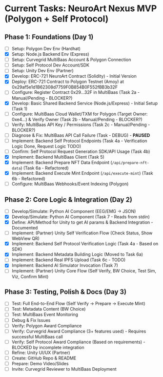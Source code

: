 # Current Tasks: NeuroArt Nexus MVP (Polygon + Self Protocol)

## Phase 1: Foundations (Day 1)
- [ ] Setup: Polygon Dev Env (Hardhat)
- [x] Setup: Node.js Backend Env (Express)
- [ ] Setup: Curvegrid MultiBaas Account & Polygon Connection
- [ ] Setup: Self Protocol Dev Account/SDK
- [ ] Setup: Unity Dev Env (Partner)
- [x] Develop: ERC-721 NeuroArt Contract (Solidity) - Initial Version
- [x] Deploy: ERC-721 Contract to Polygon Testnet (Amoy) at 0x29af5e1d1B62308d7759F0B854B0F552fBB3b32F
- [ ] Configure: Register Contract 0x29...32F in MultiBaas (Task 2a - Manual/Pending - BLOCKER?)
- [x] Develop: Basic Shared Backend Service (Node.js/Express) - Initial Setup (Task 1)
- [ ] Configure: MultiBaas Cloud Wallet/TXM for Polygon (Target Owner: 0xe4...) & Verify Owner (Task 2b - Manual/Pending - BLOCKER?)
- [ ] Verify: MultiBaas API Key / Permissions (Task 2c - Manual/Pending - BLOCKER?)
- [ ] Diagnose & Fix: MultiBaas API Call Failure (Task - DEBUG) - **PAUSED**
- [ ] Implement: Backend Self Protocol Endpoints (Task 4a - Verification Logic Done, Request Logic TODO)
- [ ] Confirm: Self Protocol Request Generation SDK/API Usage (Task 4b)
- [x] Implement: Backend MultiBaas Client (Task 5)
- [x] Implement: Backend Prepare NFT Data Endpoint (`/api/prepare-nft-data`) (Task 6a - Refactored)
- [x] Implement: Backend Execute Mint Endpoint (`/api/execute-mint`) (Task 6b - Refactored)
- [ ] Configure: MultiBaas Webhooks/Event Indexing (Polygon)

## Phase 2: Core Logic & Integration (Day 2)
- [ ] Develop/Simulate: Python AI Component (EEG/EMG -> JSON)
- [x] Develop/Simulate: Python AI Component (Task 7 - Reads from stdin)
- [x] Define: API/Method for Unity to get AI params & Backend Integration - Documented
- [ ] Implement: (Partner) Unity Self Verification Flow (Check Status, Show WebView QR)
- [x] Implement: Backend Self Protocol Verification Logic (Task 4a - Based on SDK)
- [x] Implement: Backend Metadata Building Logic (Moved to Task 6a)
- [ ] Implement: Backend Real IPFS Upload (Task 6c - TODO)
- [x] Implement: Backend AI Simulator Invocation (Task 7)
- [ ] Implement: (Partner) Unity Core Flow (Self Verify, BW Choice, Test Sim, Viz, Confirm Mint)

## Phase 3: Testing, Polish & Docs (Day 3)
- [ ] Test: Full End-to-End Flow (Self Verify -> Prepare -> Execute Mint)
- [ ] Test: Metadata Content (BW Choice)
- [ ] Test: MultiBaas Event Monitoring
- [ ] Debug & Fix Issues
- [ ] Verify: Polygon Award Compliance
- [ ] Verify: Curvegrid Award Compliance (3+ features used) - Requires successful MultiBaas call
- [ ] Verify: Self Protocol Award Compliance (Based on requirements) - BLOCKED by incomplete integration
- [ ] Refine: Unity UI/UX (Partner)
- [ ] Create: GitHub Repo & README
- [ ] Prepare: Demo Video/Slides
- [ ] Invite: Curvegrid Reviewer to MultiBaas Deployment